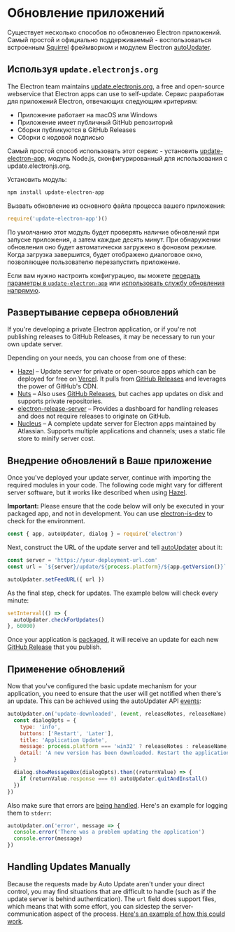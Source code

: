 # Обновление приложений

Существует несколько способов по обновлению Electron приложений. Самый простой и официально поддерживаемый - воспользоваться встроенным [Squirrel](https://github.com/Squirrel) фреймворком и модулем Electron [autoUpdater](../api/auto-updater.md).

## Используя `update.electronjs.org`

The Electron team maintains [update.electronjs.org][], a free and open-source webservice that Electron apps can use to self-update. Сервис разработан для приложений Electron, отвечающих следующим критериям:

- Приложение работает на macOS или Windows
- Приложение имеет публичный GitHub репозиторий
- Сборки публикуются в GitHub Releases
- Сборки с кодовой подписью

Самый простой способ использовать этот сервис - установить [update-electron-app][], модуль Node.js, сконфигурированный для использования с update.electronjs.org.

Установить модуль:

```sh
npm install update-electron-app
```

Вызвать обновление из основного файла процесса вашего приложения:

```js
require('update-electron-app')()
```

По умолчанию этот модуль будет проверять наличие обновлений при запуске приложения, а затем каждые десять минут. При обнаружении обновления оно будет автоматически загружено в фоновом режиме. Когда загрузка завершится, будет отображено диалоговое окно, позволяющее пользователю перезапустить приложение.

Если вам нужно настроить конфигурацию, вы можете [передать параметры в `update-electron-app`][update-electron-app] или [использовать службу обновления напрямую][update.electronjs.org].

## Развертывание сервера обновлений

If you're developing a private Electron application, or if you're not publishing releases to GitHub Releases, it may be necessary to run your own update server.

Depending on your needs, you can choose from one of these:

- [Hazel][hazel] – Update server for private or open-source apps which can be deployed for free on [Vercel][vercel]. It pulls from [GitHub Releases][gh-releases] and leverages the power of GitHub's CDN.
- [Nuts][nuts] – Also uses [GitHub Releases][gh-releases], but caches app updates on disk and supports private repositories.
- [electron-release-server][electron-release-server] – Provides a dashboard for handling releases and does not require releases to originate on GitHub.
- [Nucleus][nucleus] – A complete update server for Electron apps maintained by Atlassian. Supports multiple applications and channels; uses a static file store to minify server cost.

## Внедрение обновлений в Ваше приложение

Once you've deployed your update server, continue with importing the required modules in your code. The following code might vary for different server software, but it works like described when using [Hazel][hazel].

**Important:** Please ensure that the code below will only be executed in your packaged app, and not in development. You can use [electron-is-dev](https://github.com/sindresorhus/electron-is-dev) to check for the environment.

```javascript
const { app, autoUpdater, dialog } = require('electron')
```

Next, construct the URL of the update server and tell [autoUpdater](../api/auto-updater.md) about it:

```javascript
const server = 'https://your-deployment-url.com'
const url = `${server}/update/${process.platform}/${app.getVersion()}`

autoUpdater.setFeedURL({ url })
```

As the final step, check for updates. The example below will check every minute:

```javascript
setInterval(() => {
  autoUpdater.checkForUpdates()
}, 60000)
```

Once your application is [packaged](../tutorial/application-distribution.md), it will receive an update for each new [GitHub Release](https://help.github.com/articles/creating-releases/) that you publish.

## Применение обновлений

Now that you've configured the basic update mechanism for your application, you need to ensure that the user will get notified when there's an update. This can be achieved using the autoUpdater API [events](../api/auto-updater.md#events):

```javascript
autoUpdater.on('update-downloaded', (event, releaseNotes, releaseName) => {
  const dialogOpts = {
    type: 'info',
    buttons: ['Restart', 'Later'],
    title: 'Application Update',
    message: process.platform === 'win32' ? releaseNotes : releaseName,
    detail: 'A new version has been downloaded. Restart the application to apply the updates.'
  }

  dialog.showMessageBox(dialogOpts).then((returnValue) => {
    if (returnValue.response === 0) autoUpdater.quitAndInstall()
  })
})
```

Also make sure that errors are [being handled](../api/auto-updater.md#event-error). Here's an example for logging them to `stderr`:

```javascript
autoUpdater.on('error', message => {
  console.error('There was a problem updating the application')
  console.error(message)
})
```

## Handling Updates Manually

Because the requests made by Auto Update aren't under your direct control, you may find situations that are difficult to handle (such as if the update server is behind authentication). The `url` field does support files, which means that with some effort, you can sidestep the server-communication aspect of the process. [Here's an example of how this could work](https://github.com/electron/electron/issues/5020#issuecomment-477636990).

[vercel]: https://vercel.com
[hazel]: https://github.com/vercel/hazel
[nuts]: https://github.com/GitbookIO/nuts
[gh-releases]: https://help.github.com/articles/creating-releases/
[electron-release-server]: https://github.com/ArekSredzki/electron-release-server
[nucleus]: https://github.com/atlassian/nucleus
[update.electronjs.org]: https://github.com/electron/update.electronjs.org
[update.electronjs.org]: https://github.com/electron/update.electronjs.org
[update-electron-app]: https://github.com/electron/update-electron-app
[update-electron-app]: https://github.com/electron/update-electron-app
